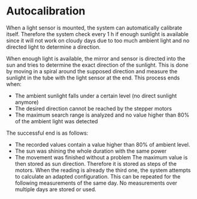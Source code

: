 # Autocalibration

When a light sensor is mounted, the system can automatically calibrate itself. Therefore the system check every 1 h if enough sunlight is available since it will not work on cloudy days due to too much ambient light and no directed light to determine a direction.

When enough light is available, the mirror and sensor is directed into the sun and tries to determine the exact direction of the sunlight. This is done by moving in a spiral around the supposed direction and measure the sunlight in the tube with the light sensor at the end. This process ends when:

* The ambient sunlight falls under a certain level (no direct sunlight anymore)
* The desired direction cannot be reached by the stepper motors
* The maximum search range is analyzed and no value higher than 80% of the ambient light was detected

The successful end is as follows:
* The recorded values contain a value higher than 80% of ambient level. 
* The sun was shining the whole duration with the same power
* The movement was finished without a problem
The maximum value is then stored as sun direction. Therefore it is stored as steps of the motors. When the reading is already the third one, the system attempts to calculate an adapted configuration. This can be repeated for the following measurements of the same day. No measurements over multiple days are stored or used.


